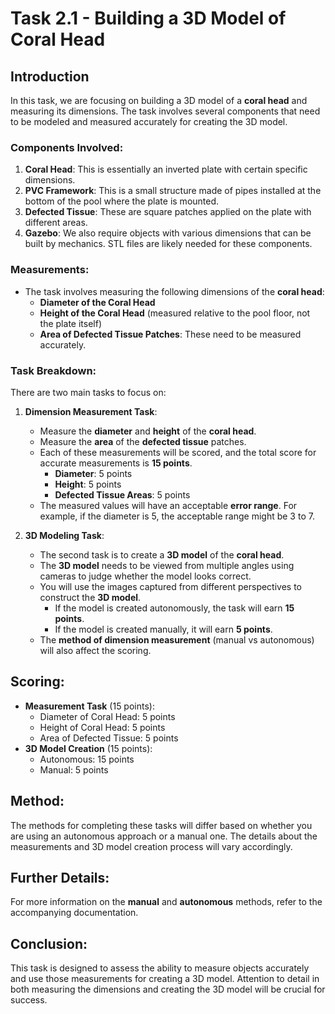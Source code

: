 # Task 2.1 - Building a 3D Model of Coral Head

## Introduction
In this task, we are focusing on building a 3D model of a **coral head** and measuring its dimensions. The task involves several components that need to be modeled and measured accurately for creating the 3D model.

### Components Involved:
1. **Coral Head**: This is essentially an inverted plate with certain specific dimensions.
2. **PVC Framework**: This is a small structure made of pipes installed at the bottom of the pool where the plate is mounted. 
3. **Defected Tissue**: These are square patches applied on the plate with different areas.
4. **Gazebo**: We also require objects with various dimensions that can be built by mechanics. STL files are likely needed for these components.

### Measurements:
- The task involves measuring the following dimensions of the **coral head**:
    - **Diameter of the Coral Head**
    - **Height of the Coral Head** (measured relative to the pool floor, not the plate itself)
    - **Area of Defected Tissue Patches**: These need to be measured accurately.

### Task Breakdown:
There are two main tasks to focus on:
1. **Dimension Measurement Task**:
   - Measure the **diameter** and **height** of the **coral head**.
   - Measure the **area** of the **defected tissue** patches.
   - Each of these measurements will be scored, and the total score for accurate measurements is **15 points**.
     - **Diameter**: 5 points
     - **Height**: 5 points
     - **Defected Tissue Areas**: 5 points
   - The measured values will have an acceptable **error range**. For example, if the diameter is 5, the acceptable range might be 3 to 7.
   
2. **3D Modeling Task**:
   - The second task is to create a **3D model** of the **coral head**.
   - The **3D model** needs to be viewed from multiple angles using cameras to judge whether the model looks correct.
   - You will use the images captured from different perspectives to construct the **3D model**.
     - If the model is created autonomously, the task will earn **15 points**.
     - If the model is created manually, it will earn **5 points**.
   - The **method of dimension measurement** (manual vs autonomous) will also affect the scoring.

## Scoring:
- **Measurement Task** (15 points):
  - Diameter of Coral Head: 5 points
  - Height of Coral Head: 5 points
  - Area of Defected Tissue: 5 points
- **3D Model Creation** (15 points):
  - Autonomous: 15 points
  - Manual: 5 points

## Method:
The methods for completing these tasks will differ based on whether you are using an autonomous approach or a manual one. The details about the measurements and 3D model creation process will vary accordingly.

## Further Details:
For more information on the **manual** and **autonomous** methods, refer to the accompanying documentation.

## Conclusion:
This task is designed to assess the ability to measure objects accurately and use those measurements for creating a 3D model. Attention to detail in both measuring the dimensions and creating the 3D model will be crucial for success.

